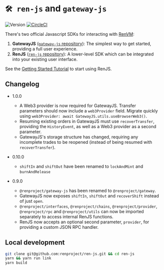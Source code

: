 # `🛠️ ren-js` and `gateway-js`

![Version](https://img.shields.io/npm/v/@renproject/ren) [![CircleCI](https://img.shields.io/circleci/build/gh/renproject/ren-js)](https://circleci.com/gh/renproject/ren-js)

There's two official Javascript SDKs for interacting with [RenVM](https://renproject.io):

1. **GatewayJS** ([`gateway-js` repository](./packages/lib/gateway)): The simplest way to get started, providing a full user experience.
2. **RenJS** ([`ren-js` repository](./packages/lib/ren)): A lower-level SDK which can be integrated into your existing user interface.

See the [Getting Started Tutorial](https://docs.renproject.io/developers/tutorial/getting-started) to start using RenJS.

## Changelog

* 1.0.0
  * A Web3 provider is now required for GatewayJS. Transfer parameters should now include a `web3Provider` field. Migrate quickly using `web3Provider: await GatewayJS.utils.useBrowserWeb3()`.
  * Resuming existing orders in GatewayJS must use `recoverTransfer`, providing the `HistoryEvent`, as well as a Web3 provider as a second parameter.
  * GatewayJS's storage structure has changed, requiring any incomplete trades to be reopened (instead of being resumed with `recoverTransfer`).

* 0.10.0
  * `shiftIn` and `shiftOut` have been renamed to `lockAndMint` and `burnAndRelease`

* 0.9.0
  * `@renproject/gateway-js` has been renamed to `@renproject/gateway`.
  * GatewayJS now exposes `shiftIn`, `shiftOut` and `recoverShift` instead of just `open`.
  * `@renproject/interfaces`, `@renproject/chains`, `@renproject/provider`, `@renproject/rpc` and `@renproject/utils` can now be imported separately to access internal RenJS functions.
  * RenJS now accepts an optional second parameter, `provider`, for providing a custom JSON RPC handler.

## Local development

```sh
git clone git@github.com:renproject/ren-js.git && cd ren-js
yarn && yarn run link
yarn build
```
